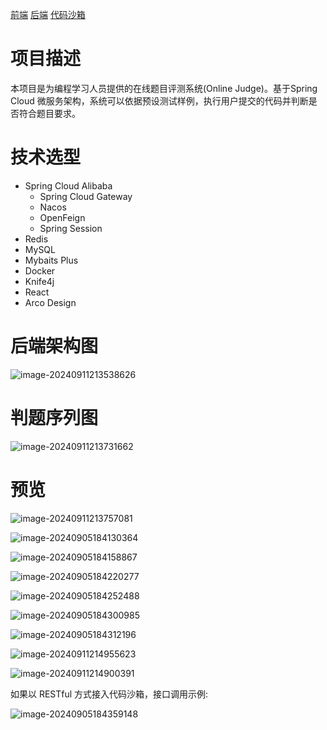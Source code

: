 [前端](https://github.com/banchengkemeng/LearnCode-frontend)     [后端](https://github.com/banchengkemeng/LearnCode-Microservcie)     [代码沙箱](https://github.com/banchengkemeng/LearnCode-CodeSandbox)

# 项目描述

本项目是为编程学习人员提供的在线题目评测系统(Online Judge)。基于Spring Cloud 微服务架构，系统可以依据预设测试样例，执行用户提交的代码并判断是否符合题目要求。

# 技术选型

- Spring Cloud Alibaba
  - Spring Cloud Gateway
  - Nacos
  - OpenFeign
  - Spring Session
- Redis
- MySQL
- Mybaits Plus
- Docker
- Knife4j
- React
- Arco Design

# 后端架构图

![image-20240911213538626](https://code-pictures.oss-cn-beijing.aliyuncs.com/image-20240911213538626.png)

# 判题序列图

![image-20240911213731662](https://code-pictures.oss-cn-beijing.aliyuncs.com/image-20240911213731662.png)

# 预览

![image-20240911213757081](https://code-pictures.oss-cn-beijing.aliyuncs.com/image-20240911213757081.png)

![image-20240905184130364](https://code-pictures.oss-cn-beijing.aliyuncs.com/image-20240905184130364.png)



![image-20240905184158867](https://code-pictures.oss-cn-beijing.aliyuncs.com/image-20240905184158867.png)



![image-20240905184220277](https://code-pictures.oss-cn-beijing.aliyuncs.com/image-20240905184220277.png)



![image-20240905184252488](https://code-pictures.oss-cn-beijing.aliyuncs.com/image-20240905184252488.png)



![image-20240905184300985](https://code-pictures.oss-cn-beijing.aliyuncs.com/image-20240905184300985.png)



![image-20240905184312196](https://code-pictures.oss-cn-beijing.aliyuncs.com/image-20240905184312196.png)



![image-20240911214955623](https://code-pictures.oss-cn-beijing.aliyuncs.com/image-20240911214955623.png)



![image-20240911214900391](https://code-pictures.oss-cn-beijing.aliyuncs.com/image-20240911214900391.png)

如果以 RESTful 方式接入代码沙箱，接口调用示例:

![image-20240905184359148](https://code-pictures.oss-cn-beijing.aliyuncs.com/image-20240905184359148.png)